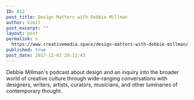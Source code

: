 ```yaml
---
ID: 812
post_title: Design Matters with Debbie Millman
author: kimil
post_excerpt: ""
layout: post
permalink: >
  https://www.creativemedia.space/design-matters-with-debbie-millman/
published: true
post_date: 2017-12-02 20:11:43
---
```

Debbie Millman's podcast about design and an inquiry into the broader world of creative culture through wide-ranging conversations with designers, writers, artists, curators, musicians, and other luminaries of contemporary thought. 